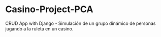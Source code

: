 # Casino-Project-PCA
CRUD App with Django - Simulación de un grupo dinámico de personas jugando a la ruleta en un casino.

